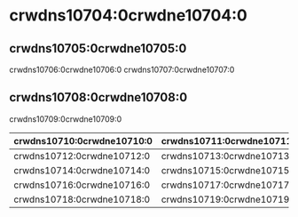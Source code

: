 # crwdns10704:0crwdne10704:0

## crwdns10705:0crwdne10705:0

crwdns10706:0crwdne10706:0 crwdns10707:0crwdne10707:0

## crwdns10708:0crwdne10708:0

crwdns10709:0crwdne10709:0

| crwdns10710:0crwdne10710:0 | crwdns10711:0crwdne10711:0 |
| -------------------------- | -------------------------- |
| crwdns10712:0crwdne10712:0 | crwdns10713:0crwdne10713:0 |
| crwdns10714:0crwdne10714:0 | crwdns10715:0crwdne10715:0 |
| crwdns10716:0crwdne10716:0 | crwdns10717:0crwdne10717:0 |
| crwdns10718:0crwdne10718:0 | crwdns10719:0crwdne10719:0 |